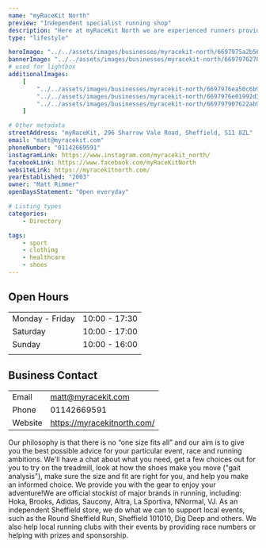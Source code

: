 ```yaml
---
name: "myRaceKit North"
preview: "Independent specialist running shop"
description: "Here at myRaceKit North we are experienced runners providing honest advice to our customers. We provide everything you need for your day-to-day running, whether that's Couch to 5K, 10K, half marathon, marathon, ultra, training, or anything in between."
type: "lifestyle"

heroImage: "../../assets/images/businesses/myracekit-north/6697975a2b564776ebea09aa_myRacekit-thumb.jpg"
bannerImage: "../../assets/images/businesses/myracekit-north/6697976278adb68d940c09bf_1000006180---myRaceKit-North.jpg"
# used for lightbox
additionalImages:
    [
        "../../assets/images/businesses/myracekit-north/6697976ea50c6b926e11c1d0_IMG_20230213_101114_422---myRaceKit-North.jpg",
        "../../assets/images/businesses/myracekit-north/6697976e01992d31e2550a66_IMG_20240524_082821_346---myRaceKit-North.webp",
        "../../assets/images/businesses/myracekit-north/669797907622ab92a1bb18f5_20240301_095405---myRaceKit-North.jpg",
    ]

# Other metadata
streetAddress: "myRaceKit, 296 Sharrow Vale Road, Sheffield, S11 8ZL"
email: "matt@myracekit.com"
phoneNumber: "01142669591"
instagramLink: https://www.instagram.com/myracekit_north/
facebookLink: https://www.facebook.com/myRaceKitNorth
websiteLink: https://myracekitnorth.com/
yearEstablished: "2003"
owner: "Matt Rimmer"
openDaysStatement: "Open everyday"

# Listing types
categories:
    - Directory

tags:
    - sport
    - clothing
    - healthcare
    - shoes
---
```


## Open Hours

|                 |               |
| --------------- | ------------- |
| Monday - Friday | 10:00 - 17:30 |
| Saturday        | 10:00 - 17:00 |
| Sunday          | 10:00 - 16:00 |
|                 |               |

## Business Contact

|         |                             |
| ------- | --------------------------- |
| Email   | matt@myracekit.com          |
| Phone   | 01142669591                 |
| Website | https://myracekitnorth.com/ |

Our philosophy is that there is no “one size fits all” and our aim is to give you the best possible advice for your particular event, race and running ambitions.
We'll have a chat about what you need, get a few choices out for you to try on the treadmill, look at how the shoes make you move ("gait analysis"), make sure the size and fit are right for you, and help you make an informed choice.
We provide you with the gear to enjoy your adventure!We are official stockist of major brands in running, including: Hoka, Brooks, Adidas, Saucony, Altra, La Sportiva, NNormal, VJ.
As an independent Sheffield store, we do what we can to support local events, such as the Round Sheffield Run, Sheffield 101010, Dig Deep and others.
We also help local running clubs with their events by providing race numbers or helping with prizes and sponsorship.
